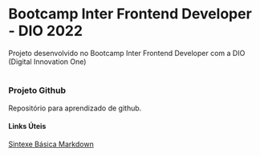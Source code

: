 # Bootcamp Inter Frontend Developer - DIO 2022

Projeto desenvolvido no Bootcamp Inter Frontend Developer com a DIO (Digital Innovation One)
#

### Projeto Github
Repositório para aprendizado de github.

#### Links Úteis
[Sintexe Básica Markdown](https://www.markdownguide.org/basic-syntax/)